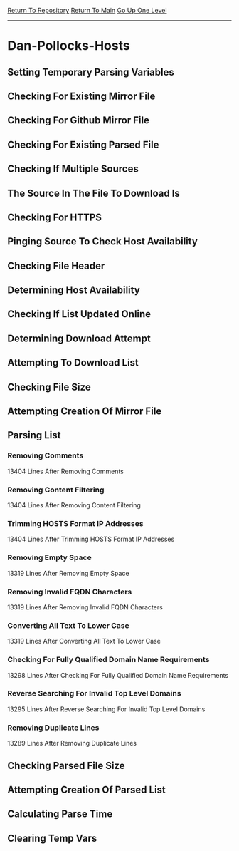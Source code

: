 [Return To Repository](https://github.com/deathbybandaid/piholeparser/)
[Return To Main](https://github.com/deathbybandaid/piholeparser/blob/master/RecentRunLogs/Mainlog.md)
[Go Up One Level](https://github.com/deathbybandaid/piholeparser/blob/master/RecentRunLogs/TopLevelScripts/30-Processing-Blacklists.md)
____________________________________
# Dan-Pollocks-Hosts
## Setting Temporary Parsing Variables
## Checking For Existing Mirror File
## Checking For Github Mirror File
## Checking For Existing Parsed File
## Checking If Multiple Sources
## The Source In The File To Download Is
## Checking For HTTPS
## Pinging Source To Check Host Availability
## Checking File Header
## Determining Host Availability
## Checking If List Updated Online
## Determining Download Attempt
## Attempting To Download List
## Checking File Size
## Attempting Creation Of Mirror File
## Parsing List
### Removing Comments
13404 Lines After Removing Comments
### Removing Content Filtering
13404 Lines After Removing Content Filtering
### Trimming HOSTS Format IP Addresses
13404 Lines After Trimming HOSTS Format IP Addresses
### Removing Empty Space
13319 Lines After Removing Empty Space
### Removing Invalid FQDN Characters
13319 Lines After Removing Invalid FQDN Characters
### Converting All Text To Lower Case
13319 Lines After Converting All Text To Lower Case
### Checking For Fully Qualified Domain Name Requirements
13298 Lines After Checking For Fully Qualified Domain Name Requirements
### Reverse Searching For Invalid Top Level Domains
13295 Lines After Reverse Searching For Invalid Top Level Domains
### Removing Duplicate Lines
13289 Lines After Removing Duplicate Lines
## Checking Parsed File Size
## Attempting Creation Of Parsed List
## Calculating Parse Time
## Clearing Temp Vars
